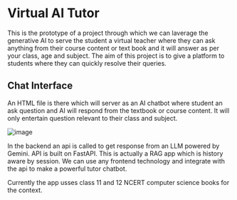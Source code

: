 # Virtual AI Tutor
This is the prototype of a project through which we can laverage the generative AI to serve the student a virtual teacher where they can ask anything from their course content or text book and it will answer as per your class, age and subject. The aim of this project is to give a platform to students where they can quickly resolve their queries.

## Chat Interface
An HTML file is there which will server as an AI chatbot where student an ask question and AI will respond from the textbook or course content. It will only entertain question relevant to their class and subject.

![image](https://github.com/user-attachments/assets/7a967920-2e0d-4290-851e-2661c5c826ca)

In the backend an api is called to get response from an LLM powered by Gemini. API is built on FastAPI. This is actually a RAG app which is history aware by session. We can use any frontend technology and integrate with the api to make a powerful tutor chatbot.

Currently the app usses class 11 and 12 NCERT computer science books for the context.
